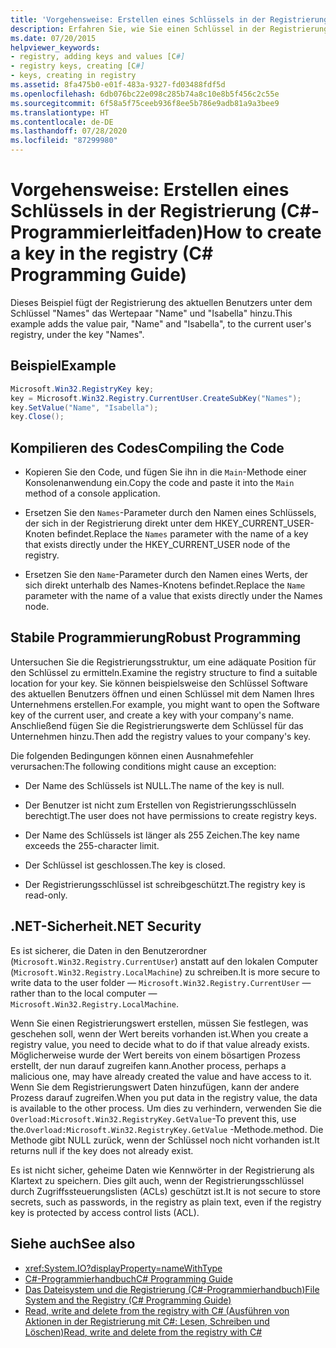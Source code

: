 ```yaml
---
title: 'Vorgehensweise: Erstellen eines Schlüssels in der Registrierung (C#- Programmierleitfaden)'
description: Erfahren Sie, wie Sie einen Schlüssel in der Registrierung erstellen. Hier finden Sie ein Codebeispiel, Anweisungen zur Kompilierung und zusätzliche verfügbare Ressourcen.
ms.date: 07/20/2015
helpviewer_keywords:
- registry, adding keys and values [C#]
- registry keys, creating [C#]
- keys, creating in registry
ms.assetid: 8fa475b0-e01f-483a-9327-fd03488fdf5d
ms.openlocfilehash: 6db076bc22e098c285b74a8c10e8b5f456c2c55e
ms.sourcegitcommit: 6f58a5f75ceeb936f8ee5b786e9adb81a9a3bee9
ms.translationtype: HT
ms.contentlocale: de-DE
ms.lasthandoff: 07/28/2020
ms.locfileid: "87299980"
---
```

# <a name="how-to-create-a-key-in-the-registry-c-programming-guide"></a><span data-ttu-id="19791-104">Vorgehensweise: Erstellen eines Schlüssels in der Registrierung (C#- Programmierleitfaden)</span><span class="sxs-lookup"><span data-stu-id="19791-104">How to create a key in the registry (C# Programming Guide)</span></span>
<span data-ttu-id="19791-105">Dieses Beispiel fügt der Registrierung des aktuellen Benutzers unter dem Schlüssel "Names" das Wertepaar "Name" und "Isabella" hinzu.</span><span class="sxs-lookup"><span data-stu-id="19791-105">This example adds the value pair, "Name" and "Isabella", to the current user's registry, under the key "Names".</span></span>  
  
## <a name="example"></a><span data-ttu-id="19791-106">Beispiel</span><span class="sxs-lookup"><span data-stu-id="19791-106">Example</span></span>  
  
```csharp  
Microsoft.Win32.RegistryKey key;  
key = Microsoft.Win32.Registry.CurrentUser.CreateSubKey("Names");  
key.SetValue("Name", "Isabella");  
key.Close();  
```  
  
## <a name="compiling-the-code"></a><span data-ttu-id="19791-107">Kompilieren des Codes</span><span class="sxs-lookup"><span data-stu-id="19791-107">Compiling the Code</span></span>  
  
- <span data-ttu-id="19791-108">Kopieren Sie den Code, und fügen Sie ihn in die `Main`-Methode einer Konsolenanwendung ein.</span><span class="sxs-lookup"><span data-stu-id="19791-108">Copy the code and paste it into the `Main` method of a console application.</span></span>  
  
- <span data-ttu-id="19791-109">Ersetzen Sie den `Names`-Parameter durch den Namen eines Schlüssels, der sich in der Registrierung direkt unter dem HKEY_CURRENT_USER-Knoten befindet.</span><span class="sxs-lookup"><span data-stu-id="19791-109">Replace the `Names` parameter with the name of a key that exists directly under the HKEY_CURRENT_USER node of the registry.</span></span>  
  
- <span data-ttu-id="19791-110">Ersetzen Sie den `Name`-Parameter durch den Namen eines Werts, der sich direkt unterhalb des Names-Knotens befindet.</span><span class="sxs-lookup"><span data-stu-id="19791-110">Replace the `Name` parameter with the name of a value that exists directly under the Names node.</span></span>  
  
## <a name="robust-programming"></a><span data-ttu-id="19791-111">Stabile Programmierung</span><span class="sxs-lookup"><span data-stu-id="19791-111">Robust Programming</span></span>  
 <span data-ttu-id="19791-112">Untersuchen Sie die Registrierungsstruktur, um eine adäquate Position für den Schlüssel zu ermitteln.</span><span class="sxs-lookup"><span data-stu-id="19791-112">Examine the registry structure to find a suitable location for your key.</span></span> <span data-ttu-id="19791-113">Sie können beispielsweise den Schlüssel Software des aktuellen Benutzers öffnen und einen Schlüssel mit dem Namen Ihres Unternehmens erstellen.</span><span class="sxs-lookup"><span data-stu-id="19791-113">For example, you might want to open the Software key of the current user, and create a key with your company's name.</span></span> <span data-ttu-id="19791-114">Anschließend fügen Sie die Registrierungswerte dem Schlüssel für das Unternehmen hinzu.</span><span class="sxs-lookup"><span data-stu-id="19791-114">Then add the registry values to your company's key.</span></span>  
  
 <span data-ttu-id="19791-115">Die folgenden Bedingungen können einen Ausnahmefehler verursachen:</span><span class="sxs-lookup"><span data-stu-id="19791-115">The following conditions might cause an exception:</span></span>  
  
- <span data-ttu-id="19791-116">Der Name des Schlüssels ist NULL.</span><span class="sxs-lookup"><span data-stu-id="19791-116">The name of the key is null.</span></span>  
  
- <span data-ttu-id="19791-117">Der Benutzer ist nicht zum Erstellen von Registrierungsschlüsseln berechtigt.</span><span class="sxs-lookup"><span data-stu-id="19791-117">The user does not have permissions to create registry keys.</span></span>  
  
- <span data-ttu-id="19791-118">Der Name des Schlüssels ist länger als 255 Zeichen.</span><span class="sxs-lookup"><span data-stu-id="19791-118">The key name exceeds the 255-character limit.</span></span>  
  
- <span data-ttu-id="19791-119">Der Schlüssel ist geschlossen.</span><span class="sxs-lookup"><span data-stu-id="19791-119">The key is closed.</span></span>  
  
- <span data-ttu-id="19791-120">Der Registrierungsschlüssel ist schreibgeschützt.</span><span class="sxs-lookup"><span data-stu-id="19791-120">The registry key is read-only.</span></span>  
  
## <a name="net-security"></a><span data-ttu-id="19791-121">.NET-Sicherheit</span><span class="sxs-lookup"><span data-stu-id="19791-121">.NET Security</span></span>  
 <span data-ttu-id="19791-122">Es ist sicherer, die Daten in den Benutzerordner (`Microsoft.Win32.Registry.CurrentUser`) anstatt auf den lokalen Computer (`Microsoft.Win32.Registry.LocalMachine`) zu schreiben.</span><span class="sxs-lookup"><span data-stu-id="19791-122">It is more secure to write data to the user folder — `Microsoft.Win32.Registry.CurrentUser` — rather than to the local computer — `Microsoft.Win32.Registry.LocalMachine`.</span></span>  
  
 <span data-ttu-id="19791-123">Wenn Sie einen Registrierungswert erstellen, müssen Sie festlegen, was geschehen soll, wenn der Wert bereits vorhanden ist.</span><span class="sxs-lookup"><span data-stu-id="19791-123">When you create a registry value, you need to decide what to do if that value already exists.</span></span> <span data-ttu-id="19791-124">Möglicherweise wurde der Wert bereits von einem bösartigen Prozess erstellt, der nun darauf zugreifen kann.</span><span class="sxs-lookup"><span data-stu-id="19791-124">Another process, perhaps a malicious one, may have already created the value and have access to it.</span></span> <span data-ttu-id="19791-125">Wenn Sie dem Registrierungswert Daten hinzufügen, kann der andere Prozess darauf zugreifen.</span><span class="sxs-lookup"><span data-stu-id="19791-125">When you put data in the registry value, the data is available to the other process.</span></span> <span data-ttu-id="19791-126">Um dies zu verhindern, verwenden Sie die `Overload:Microsoft.Win32.RegistryKey.GetValue`-</span><span class="sxs-lookup"><span data-stu-id="19791-126">To prevent this, use the.`Overload:Microsoft.Win32.RegistryKey.GetValue`</span></span> <span data-ttu-id="19791-127">-Methode.</span><span class="sxs-lookup"><span data-stu-id="19791-127">method.</span></span> <span data-ttu-id="19791-128">Die Methode gibt NULL zurück, wenn der Schlüssel noch nicht vorhanden ist.</span><span class="sxs-lookup"><span data-stu-id="19791-128">It returns null if the key does not already exist.</span></span>  
  
 <span data-ttu-id="19791-129">Es ist nicht sicher, geheime Daten wie Kennwörter in der Registrierung als Klartext zu speichern. Dies gilt auch, wenn der Registrierungsschlüssel durch Zugriffssteuerungslisten (ACLs) geschützt ist.</span><span class="sxs-lookup"><span data-stu-id="19791-129">It is not secure to store secrets, such as passwords, in the registry as plain text, even if the registry key is protected by access control lists (ACL).</span></span>  
  
## <a name="see-also"></a><span data-ttu-id="19791-130">Siehe auch</span><span class="sxs-lookup"><span data-stu-id="19791-130">See also</span></span>

- <xref:System.IO?displayProperty=nameWithType>
- [<span data-ttu-id="19791-131">C#-Programmierhandbuch</span><span class="sxs-lookup"><span data-stu-id="19791-131">C# Programming Guide</span></span>](../index.md)
- [<span data-ttu-id="19791-132">Das Dateisystem und die Registrierung (C#-Programmierhandbuch)</span><span class="sxs-lookup"><span data-stu-id="19791-132">File System and the Registry (C# Programming Guide)</span></span>](./index.md)
- [<span data-ttu-id="19791-133">Read, write and delete from the registry with C# (Ausführen von Aktionen in der Registrierung mit C#: Lesen, Schreiben und Löschen)</span><span class="sxs-lookup"><span data-stu-id="19791-133">Read, write and delete from the registry with C#</span></span>](https://www.codeproject.com/Articles/3389/Read-write-and-delete-from-registry-with-C)
